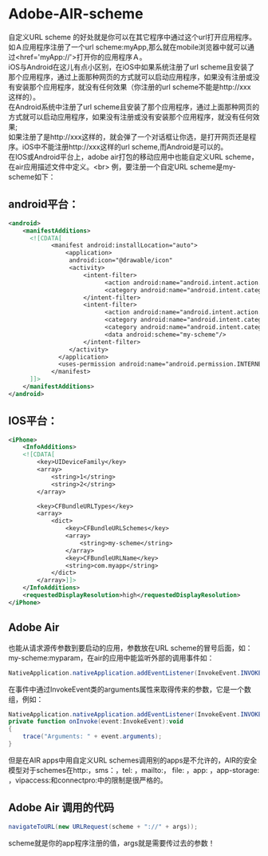 # Adobe-AIR-scheme
自定义URL scheme 的好处就是你可以在其它程序中通过这个url打开应用程序。如Ａ应用程序注册了一个url scheme:myApp,那么就在mobile浏览器中就可以通过<href='myApp://'>打开你的应用程序Ａ。<br>
iOS与Android在这儿有点小区别，在iOS中如果系统注册了url scheme且安装了那个应用程序，通过上面那种网页的方式就可以启动应用程序，如果没有注册或没有安装那个应用程序，就没有任何效果（你注册的url scheme不能是http://xxx 这样的）。<br>
在Android系统中注册了url scheme且安装了那个应用程序，通过上面那种网页的方式就可以启动应用程序，如果没有注册或没有安装那个应用程序，就没有任何效果;<br>
如果注册了是http://xxx这样的，就会弹了一个对话框让你选，是打开网页还是程序。iOS中不能注册http://xxx这样的url scheme,而Android是可以的。<br>
在IOS或Android平台上，adobe air打包的移动应用中也能自定义URL scheme，在air应用描述文件中定义。\<br>
例，要注册一个自定URL scheme是my-scheme如下：

android平台：
---
```xml
<android>
    <manifestAdditions>
      <![CDATA[
            <manifest android:installLocation="auto">
                <application>
                 android:icon="@drawable/icon"	
                 <activity>
                     <intent-filter>
                           <action android:name="android.intent.action.MAIN"/>
                           <category android:name="android.intent.category.LAUNCHER"/>
                     </intent-filter>
                     <intent-filter>
                           <action android:name="android.intent.action.VIEW"/>
                           <category android:name="android.intent.category.BROWSABLE"/>
                           <category android:name="android.intent.category.DEFAULT"/>
                           <data android:scheme="my-scheme"/>
                     </intent-filter>
                 </activity>
              </application>
              <uses-permission android:name="android.permission.INTERNET"/>
            </manifest>
      ]]>
    </manifestAdditions>
</android>
```
IOS平台：
---
```xml
<iPhone>
    <InfoAdditions>
    <![CDATA[
        <key>UIDeviceFamily</key>
        <array>
            <string>1</string>
            <string>2</string>
        </array>

        <key>CFBundleURLTypes</key>
        <array>
            <dict>
                <key>CFBundleURLSchemes</key>
                <array>
                    <string>my-scheme</string>
                </array>
                <key>CFBundleURLName</key>
                <string>com.myapp</string>
            </dict>
        </array>]]>
    </InfoAdditions>
    <requestedDisplayResolution>high</requestedDisplayResolution>
</iPhone>
```
Adobe Air
---
也能从请求源传参数到要启动的应用，参数放在URL scheme的冒号后面，如：my-scheme:myparam，在air的应用中能监听外部的调用事件如：<br>
```as
NativeApplication.nativeApplication.addEventListener(InvokeEvent.INVOKE, onInvoke);
```
在事件中通过InvokeEvent类的arguments属性来取得传来的参数，它是一个数组，例如：<br>
```as
NativeApplication.nativeApplication.addEventListener(InvokeEvent.INVOKE, onInvoke);
private function onInvoke(event:InvokeEvent):void
{
    trace("Arguments: " + event.arguments);
}
```
但是在AIR apps中用自定义URL schemes调用别的apps是不允许的，AIR的安全模型对于schemes在http:，sms：，tel: ，mailto:， file:  ，app:  ，app-storage: ，vipaccess:和connectpro:中的限制是很严格的。

Adobe Air 调用的代码
---
```as
navigateToURL(new URLRequest(scheme + "://" + args));
```
scheme就是你的app程序注册的值，args就是需要传过去的参数！
